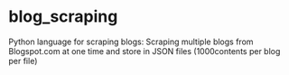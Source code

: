 # blog_scraping

Python language for scraping blogs:
Scraping multiple blogs from Blogspot.com at one time and store in JSON files (1000contents per blog per file)
